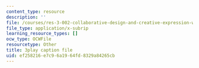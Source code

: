 ```yaml
---
content_type: resource
description: ''
file: /courses/res-3-002-collaborative-design-and-creative-expression-with-arduino-microcontrollers-january-iap-2017/ef258216e7c96a1964fd8329a84265cb_kP_1zySn3Rw.srt
file_type: application/x-subrip
learning_resource_types: []
ocw_type: OCWFile
resourcetype: Other
title: 3play caption file
uid: ef258216-e7c9-6a19-64fd-8329a84265cb
---
```

